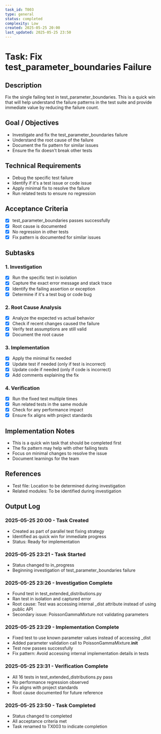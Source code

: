 ```yaml
---
task_id: T003
type: general
status: completed
complexity: Low
created: 2025-05-25 20:00
last_updated: 2025-05-25 23:50
---
```


# Task: Fix test_parameter_boundaries Failure

## Description
Fix the single failing test in test_parameter_boundaries. This is a quick win that will help understand the failure patterns in the test suite and provide immediate value by reducing the failure count.

## Goal / Objectives
- Investigate and fix the test_parameter_boundaries failure
- Understand the root cause of the failure
- Document the fix pattern for similar issues
- Ensure the fix doesn't break other tests

## Technical Requirements
- Debug the specific test failure
- Identify if it's a test issue or code issue
- Apply minimal fix to resolve the failure
- Run related tests to ensure no regression

## Acceptance Criteria
- [x] test_parameter_boundaries passes successfully
- [x] Root cause is documented
- [x] No regression in other tests
- [x] Fix pattern is documented for similar issues

## Subtasks

### 1. Investigation
- [x] Run the specific test in isolation
- [x] Capture the exact error message and stack trace
- [x] Identify the failing assertion or exception
- [x] Determine if it's a test bug or code bug

### 2. Root Cause Analysis
- [x] Analyze the expected vs actual behavior
- [x] Check if recent changes caused the failure
- [x] Verify test assumptions are still valid
- [x] Document the root cause

### 3. Implementation
- [x] Apply the minimal fix needed
- [x] Update test if needed (only if test is incorrect)
- [x] Update code if needed (only if code is incorrect)
- [x] Add comments explaining the fix

### 4. Verification
- [x] Run the fixed test multiple times
- [x] Run related tests in the same module
- [x] Check for any performance impact
- [x] Ensure fix aligns with project standards

## Implementation Notes
- This is a quick win task that should be completed first
- The fix pattern may help with other failing tests
- Focus on minimal changes to resolve the issue
- Document learnings for the team

## References
- Test file: Location to be determined during investigation
- Related modules: To be identified during investigation

## Output Log
### 2025-05-25 20:00 - Task Created
- Created as part of parallel test fixing strategy
- Identified as quick win for immediate progress
- Status: Ready for implementation

### 2025-05-25 23:21 - Task Started
- Status changed to in_progress
- Beginning investigation of test_parameter_boundaries failure

### 2025-05-25 23:26 - Investigation Complete
- Found test in test_extended_distributions.py
- Ran test in isolation and captured error
- Root cause: Test was accessing internal _dist attribute instead of using public API
- Secondary issue: PoissonGammaMixture not validating parameters

### 2025-05-25 23:29 - Implementation Complete
- Fixed test to use known parameter values instead of accessing _dist
- Added parameter validation call to PoissonGammaMixture.__init__
- Test now passes successfully
- Fix pattern: Avoid accessing internal implementation details in tests

### 2025-05-25 23:31 - Verification Complete
- All 16 tests in test_extended_distributions.py pass
- No performance regression observed
- Fix aligns with project standards
- Root cause documented for future reference

### 2025-05-25 23:50 - Task Completed
- Status changed to completed
- All acceptance criteria met
- Task renamed to TX003 to indicate completion